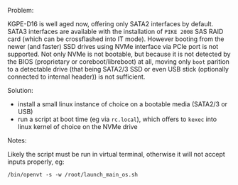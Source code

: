 Problem:

KGPE-D16 is well aged now, offering only SATA2 interfaces by default. SATA3 interfaces are available with the installation of `PIKE 2008` SAS RAID card (which can be crossflashed into IT mode). However booting from the newer (and faster) SSD drives using NVMe interface via PCIe port is not supported. Not only NVMe is not bootable, but because it is not detected by the BIOS (proprietary or coreboot/libreboot) at all, moving only `boot` parition to a detectable drive (that being SATA2/3 SSD or even USB stick (optionally connected to internal header)) is not sufficient.

Solution: 

- install a small linux instance of choice on a bootable media (SATA2/3 or USB)
- run a script at boot time (eg via `rc.local`), which offers to `kexec` into linux kernel of choice on the NVMe drive

Notes:

Likely the script must be run in virtual terminal, otherwise it will not accept inputs properly, eg:

```
/bin/openvt -s -w /root/launch_main_os.sh
```